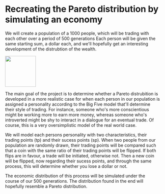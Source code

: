 # Recreating the Pareto distribution by simulating an economy

We will create a population of a 1000 people, which will be trading with each other over a period of 500 generations
Each person will be given the same starting sum, a dollar each, and we'll hopefully get an interesting development of the distrubtion of the wealth.

<img src="https://user-images.githubusercontent.com/121384892/212167589-1b81061f-455d-4ae7-88e7-f617e86c3e19.png" width="100" height="100">

The main goal of the project is to determine whether a Pareto distrubition is developed in a more realistic case for when each person in our population is assigned a personality according to the Big Five model that'll determine their style of trading. For instance, someone who's more conscientious might be working more to earn more money, whereas someone who's introverted might be shy to interact in a dialogue for an eventual trade. Of course, this is a very oversimplistic model of the real world case.

We will model each persons personality with two characteristics, their trading points (tp) and their sucess points (sp). When two people from our population are randomly drawn, their trading points will be compared such that a coin with the same ratio of their trading points will be flipped. If both flips are in favour, a trade will be initiated, otherwise not. Then a new coin will be flipped, now regarding their sucess points, and through the same process, this will determine whether you lose a dollar or not.

The economic distribution of this process will be simulated under the course of our 500 generations. The distribution found in the end will hopefully resemble a Pareto distribution. 
